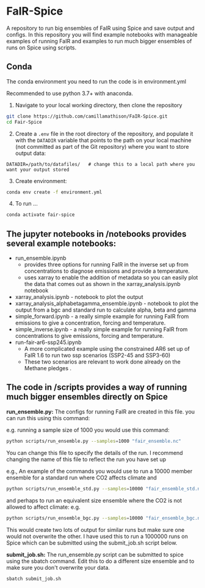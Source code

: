 # FaIR-Spice
A repository to run big ensembles of FaIR using Spice and save output and configs. 
In this repository you will find example notebooks with manageable examples of running FaIR and examples to 
run much bigger ensembles of runs on Spice using scripts.

## Conda 

The conda environment you need to run the code is in environment.yml

Recommended to use python 3.7+ with anaconda.

1. Navigate to your local working directory, then clone the repository
```bash
git clone https://github.com/camillamathison/FaIR-Spice.git
cd Fair-Spice
```

2. Create a `.env` file in the root directory of the repository, and populate it with the `DATADIR` variable that points to the path on your local machine (not committed as part of the Git repository) where you want to store output data:
```
DATADIR=/path/to/datafiles/   # change this to a local path where you want your output stored
```

3. Create environment:
```bash
conda env create -f environment.yml
```

4. To run ...
```bash
conda activate fair-spice
```

## The jupyter notebooks in /notebooks provides several example notebooks:

- run_ensemble.ipynb 
    - provides three options for running FaIR in the inverse set up from concentrations to diagnose emissions and provide a temperature.
    - uses xarray to enable the addition of metadata so you can easily plot the data that comes out as shown in the xarray_analysis.ipynb notebook 
- xarray_analysis.ipynb - notebook to plot the output
- xarray_analysis_alphabetagamma_ensemble.ipynb - notebook to plot the output from a bgc and standard run to calculate alpha, beta and gamma
- simple_forward.ipynb - a really simple example for running FaIR from emissions to give a concentration, forcing and temperature.  
- simple_inverse.ipynb - a really simple example for running FaIR from concentrations to give emissions, forcing and temperature.  
- run-fair-ar6-ssp245.ipynb 
    - A more complicated example using the constrained AR6 set up of FaIR 1.6 to run two ssp scenarios (SSP2-45 and SSP3-60)
    - These two scenarios are relevant to work done already on the Methane pledges .  



## The code in /scripts provides a way of running much bigger ensembles directly on Spice
 
**run_ensemble.py:**
The configs for running FaIR are created in this file. you can run this using this command:

e.g. running a sample size of 1000 you would use this command:
```bash
python scripts/run_ensemble.py --samples=1000 "fair_ensemble.nc"
```

You can change this file to specify the details of the run. 
I recommend changing the name of this file to reflect the run you have set up                    
                   
e.g., An example of the commands you would use to run a 10000 member ensemble for a standard run where CO2 affects climate and 
```bash
python scripts/run_ensemble_std.py --samples=10000 "fair_ensemble_std.nc"
```
and perhaps to run an equivalent size ensemble where the CO2 is not allowed to affect climate: e.g.
```bash
python scripts/run_ensemble_bgc.py --samples=10000 "fair_ensemble_bgc.nc"
```
This would create two lots of output for similar runs but make sure one would not overwrite the other.
I have used this to run a 1000000 runs on Spice which can be submitted using the submit_job.sh script below.
                   
**submit_job.sh:**
The run_ensemble.py script can be submitted to spice using the sbatch command. 
Edit this to do a different size ensemble and to make sure you don't overwrite your data.
```bash
sbatch submit_job.sh
```



